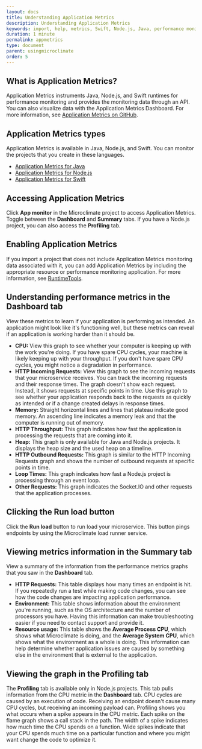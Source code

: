 ```yaml
---
layout: docs
title: Understanding Application Metrics
description: Understanding Application Metrics
keywords: import, help, metrics, Swift, Node.js, Java, performance monitoring, App monitor, dashboard, CPU, HTTP Incoming Requests, Memory, HTTP Throughput, Heap, HTTP Outbound Requests, Loop Times, Other Requests, Run load, HTTP Requests, Environment, Resource usage, Profiling
duration: 1 minute
permalink: appmetrics
type: document
parent: usingmicroclimate
order: 5
---
```


## What is Application Metrics?

Application Metrics instruments Java, Node.js, and Swift runtimes for performance monitoring and provides the monitoring data through an API. You can also visualize data with the Application Metrics Dashboard. For more information, see [Application Metrics on GitHub](https://github.com/RuntimeTools/appmetrics).

## Application Metrics types

Application Metrics is available in Java, Node.js, and Swift. You can monitor the projects that you create in these languages.
* [Application Metrics for Java](https://developer.ibm.com/javasdk/application-metrics-java/)
* [Application Metrics for Node.js](https://developer.ibm.com/node/monitoring-post-mortem/application-metrics-node-js/)
* [Application Metrics for Swift](https://developer.ibm.com/swift/monitoring-diagnostics/application-metrics-for-swift/)

## Accessing Application Metrics

Click **App monitor** in the Microclimate project to access Application Metrics. Toggle between the **Dashboard** and **Summary** tabs. If you have a Node.js project, you can also access the **Profiling** tab.

## Enabling Application Metrics

If you import a project that does not include Application Metrics monitoring data associated with it, you can add Application Metrics by including the appropriate resource or performance monitoring application. For more information, see [RuntimeTools](https://github.com/RuntimeTools/).

## Understanding performance metrics in the **Dashboard** tab
View these metrics to learn if your application is performing as intended. An application might look like it's functioning well, but these metrics can reveal if an application is working harder than it should be.
* **CPU:** View this graph to see whether your computer is keeping up with the work you're doing. If you have spare CPU cycles, your machine is likely keeping up with your throughput. If you don't have spare CPU cycles, you might notice a degradation in performance.
* **HTTP Incoming Requests:** View this graph to see the incoming requests that your microservice receives. You can track the incoming requests and their response times. The graph doesn't show each request. Instead, it shows requests at specific points in time. Use this graph to see whether your application responds back to the requests as quickly as intended or if a change created delays in response times.
* **Memory:** Straight horizontal lines and lines that plateau indicate good memory. An ascending line indicates a memory leak and that the computer is running out of memory. 
* **HTTP Throughput:** This graph indicates how fast the application is processing the requests that are coming into it.
* **Heap:** This graph is only available for Java and Node.js projects. It displays the heap size and the used heap on a timeline.
* **HTTP Outbound Requests:** This graph is similar to the HTTP Incoming Requests graph and shows the number of outbound requests at specific points in time.
* **Loop Times:** This graph indicates how fast a Node.js project is processing through an event loop.
* **Other Requests:** This graph indicates the Socket.IO and other requests that the application processes.

## Clicking the **Run load** button
Click the **Run load** button to run load your microservice. This button pings endpoints by using the Microclimate load runner service.

## Viewing metrics information in the **Summary** tab
View a summary of the information from the performance metrics graphs that you saw in the **Dashboard** tab.
* **HTTP Requests:** This table displays how many times an endpoint is hit. If you repeatedly run a test while making code changes, you can see how the code changes are impacting application performance.
* **Environment:** This table shows information about the environment you're running, such as the OS architecture and the number of processors you have. Having this information can make troubleshooting easier if you need to contact support and provide it.
* **Resource usage:** This table shows the **Average Process CPU**, which shows what Microclimate is doing, and the **Average System CPU**, which shows what the environment as a whole is doing. This information can help determine whether application issues are caused by something else in the environment that is external to the application.

## Viewing the graph in the **Profiling** tab
The **Profiling** tab is available only in Node.js projects. This tab pulls information from the CPU metric in the **Dashboard** tab. CPU cycles are caused by an execution of code. Receiving an endpoint doesn't cause many CPU cycles, but receiving an incoming payload can. Profiling shows you what occurs when a spike appears in the CPU metric. Each spike on the flame graph shows a call stack in the path. The width of a spike indicates how much time the CPU spends on a function. Wide spikes indicate that your CPU spends much time on a particular function and where you might want change the code to optimize it.
